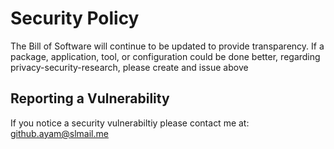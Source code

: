 # Security Policy

The Bill of Software will continue to be updated to provide transparency.
If a package, application, tool, or configuration could be done better, regarding privacy-security-research, please create and issue above

## Reporting a Vulnerability

If you notice a security vulnerabiltiy please contact me at: github.ayam@slmail.me
